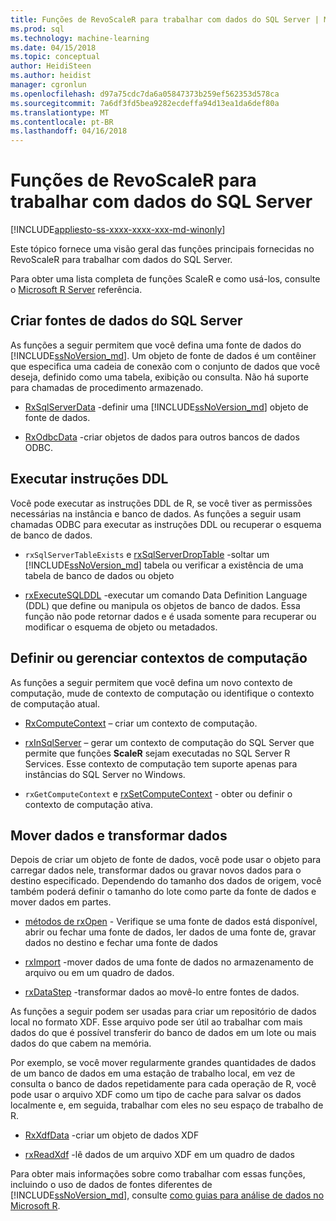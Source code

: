 ```yaml
---
title: Funções de RevoScaleR para trabalhar com dados do SQL Server | Microsoft Docs
ms.prod: sql
ms.technology: machine-learning
ms.date: 04/15/2018
ms.topic: conceptual
author: HeidiSteen
ms.author: heidist
manager: cgronlun
ms.openlocfilehash: d97a75cdc7da6a05847373b259ef562353d578ca
ms.sourcegitcommit: 7a6df3fd5bea9282ecdeffa94d13ea1da6def80a
ms.translationtype: MT
ms.contentlocale: pt-BR
ms.lasthandoff: 04/16/2018
---
```

# <a name="revoscaler-functions-for-working-with-sql-server-data"></a>Funções de RevoScaleR para trabalhar com dados do SQL Server
[!INCLUDE[appliesto-ss-xxxx-xxxx-xxx-md-winonly](../../includes/appliesto-ss-xxxx-xxxx-xxx-md-winonly.md)]

Este tópico fornece uma visão geral das funções principais fornecidas no RevoScaleR para trabalhar com dados do SQL Server.

Para obter uma lista completa de funções ScaleR e como usá-los, consulte o [Microsoft R Server](https://docs.microsoft.com/r-server/r-reference/revoscaler/revoscaler) referência.

## <a name="create-sql-server-data-sources"></a>Criar fontes de dados do SQL Server

As funções a seguir permitem que você defina uma fonte de dados do [!INCLUDE[ssNoVersion_md](../../includes/ssnoversion-md.md)]. Um objeto de fonte de dados é um contêiner que especifica uma cadeia de conexão com o conjunto de dados que você deseja, definido como uma tabela, exibição ou consulta. Não há suporte para chamadas de procedimento armazenado.

+ [RxSqlServerData](https://docs.microsoft.com/r-server/r-reference/revoscaler/rxsqlserverdata) -definir uma [!INCLUDE[ssNoVersion_md](../../includes/ssnoversion-md.md)] objeto de fonte de dados.

+ [RxOdbcData](https://docs.microsoft.com/r-server/r-reference/revoscaler/rxodbcdata) -criar objetos de dados para outros bancos de dados ODBC. 

## <a name="perform-ddl-statements"></a>Executar instruções DDL

Você pode executar as instruções DDL de R, se você tiver as permissões necessárias na instância e banco de dados. As funções a seguir usam chamadas ODBC para executar as instruções DDL ou recuperar o esquema de banco de dados.

+ `rxSqlServerTableExists` e [rxSqlServerDropTable](https://docs.microsoft.com/r-server/r-reference/revoscaler/rxsqlserverdroptable) -soltar um [!INCLUDE[ssNoVersion_md](../../includes/ssnoversion-md.md)] tabela ou verificar a existência de uma tabela de banco de dados ou objeto

+ [rxExecuteSQLDDL](https://docs.microsoft.com/r-server/r-reference/revoscaler/rxexecutesqlddl) -executar um comando Data Definition Language (DDL) que define ou manipula os objetos de banco de dados. Essa função não pode retornar dados e é usada somente para recuperar ou modificar o esquema de objeto ou metadados.

## <a name="define-or-manage-compute-contexts"></a>Definir ou gerenciar contextos de computação

As funções a seguir permitem que você defina um novo contexto de computação, mude de contexto de computação ou identifique o contexto de computação atual.

+ [RxComputeContext](https://docs.microsoft.com/r-server/r-reference/revoscaler/rxcomputecontext) – criar um contexto de computação.

+ [rxInSqlServer](https://docs.microsoft.com/r-server/r-reference/revoscaler/rxinsqlserver) – gerar um contexto de computação do SQL Server que permite que funções **ScaleR** sejam executadas no SQL Server R Services. Esse contexto de computação tem suporte apenas para instâncias do SQL Server no Windows.

+ `rxGetComputeContext` e [rxSetComputeContext](https://docs.microsoft.com/r-server/r-reference/revoscaler/rxgetcomputecontext) - obter ou definir o contexto de computação ativa.

## <a name="move-data-and-transform-data"></a>Mover dados e transformar dados

Depois de criar um objeto de fonte de dados, você pode usar o objeto para carregar dados nele, transformar dados ou gravar novos dados para o destino especificado. Dependendo do tamanho dos dados de origem, você também poderá definir o tamanho do lote como parte da fonte de dados e mover dados em partes.

+ [métodos de rxOpen](https://docs.microsoft.com/r-server/r-reference/revoscaler/rxopen-methods) - Verifique se uma fonte de dados está disponível, abrir ou fechar uma fonte de dados, ler dados de uma fonte de, gravar dados no destino e fechar uma fonte de dados

+ [rxImport](https://docs.microsoft.com/r-server/r-reference/revoscaler/rximport) -mover dados de uma fonte de dados no armazenamento de arquivo ou em um quadro de dados.

+ [rxDataStep](https://docs.microsoft.com/r-server/r-reference/revoscaler/rxdatastep) -transformar dados ao movê-lo entre fontes de dados.

As funções a seguir podem ser usadas para criar um repositório de dados local no formato XDF. Esse arquivo pode ser útil ao trabalhar com mais dados do que é possível transferir do banco de dados em um lote ou mais dados do que cabem na memória.

Por exemplo, se você mover regularmente grandes quantidades de dados de um banco de dados em uma estação de trabalho local, em vez de consulta o banco de dados repetidamente para cada operação de R, você pode usar o arquivo XDF como um tipo de cache para salvar os dados localmente e, em seguida, trabalhar com eles no seu espaço de trabalho de R.

+ [RxXdfData](https://docs.microsoft.com/r-server/r-reference/revoscaler/rxxdfdata) -criar um objeto de dados XDF

+ [rxReadXdf](https://docs.microsoft.com/r-server/r-reference/revoscaler/rxreadxdf) -lê dados de um arquivo XDF em um quadro de dados

Para obter mais informações sobre como trabalhar com essas funções, incluindo o uso de dados de fontes diferentes de [!INCLUDE[ssNoVersion_md](../../includes/ssnoversion-md.md)], consulte [como guias para análise de dados no Microsoft R](https://docs.microsoft.com/r-server/r/how-to-introduction).
